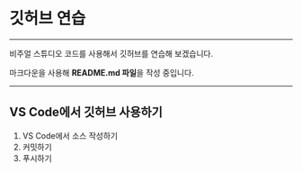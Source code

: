 # 깃허브 연습
---
비주얼 스튜디오 코드를 사용해서 깃허브를 연습해 보겠습니다.

마크다운을 사용해 **README.md 파일**을 작성 중입니다. 

---

## VS Code에서 깃허브 사용하기

1. VS Code에서 소스 작성하기
2. 커밋하기
3. 푸시하기
